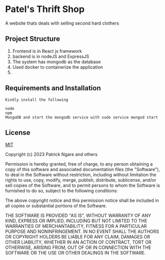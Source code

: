 
# Patel's Thrift Shop

A website thats deals with selling second hard clothers 


## Project Structure

1. Frontend is in React js framework
2.  backend is  in nodeJS and ExpressJS
3. The system has mongodb as the database
4. Used docker to containerize the application 
5. 

## Requirements and Installation


    Kindly install the following 

    node
    npm
    MongoDB and start the mongodb service with sudo service mongod start

## License

[MIT](https://choosealicense.com/licenses/mit/)

Copyright (c) 2023 Patrick Ngare and others

Permission is hereby granted, free of charge, to any person obtaining
a copy of this software and associated documentation files (the
"Software"), to deal in the Software without restriction, including
without limitation the rights to use, copy, modify, merge, publish,
distribute, sublicense, and/or sell copies of the Software, and to
permit persons to whom the Software is furnished to do so, subject to
the following conditions:

The above copyright notice and this permission notice shall be
included in all copies or substantial portions of the Software.

THE SOFTWARE IS PROVIDED "AS IS", WITHOUT WARRANTY OF ANY KIND,
EXPRESS OR IMPLIED, INCLUDING BUT NOT LIMITED TO THE WARRANTIES OF
MERCHANTABILITY, FITNESS FOR A PARTICULAR PURPOSE AND
NONINFRINGEMENT. IN NO EVENT SHALL THE AUTHORS OR COPYRIGHT HOLDERS BE
LIABLE FOR ANY CLAIM, DAMAGES OR OTHER LIABILITY, WHETHER IN AN ACTION
OF CONTRACT, TORT OR OTHERWISE, ARISING FROM, OUT OF OR IN CONNECTION
WITH THE SOFTWARE OR THE USE OR OTHER DEALINGS IN THE SOFTWARE.
